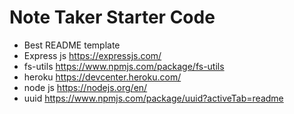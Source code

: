 # Note Taker Starter Code

- Best README template
- Express js
https://expressjs.com/
- fs-utils
https://www.npmjs.com/package/fs-utils
- heroku
https://devcenter.heroku.com/
- node js
https://nodejs.org/en/
- uuid
https://www.npmjs.com/package/uuid?activeTab=readme

